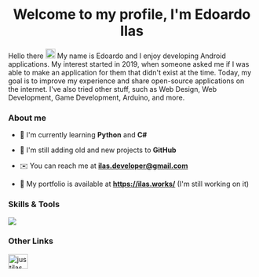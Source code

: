 <h1 align="center">Welcome to my profile, I'm Edoardo Ilas</h1>

<p>Hello there <img src="https://raw.githubusercontent.com/MartinHeinz/MartinHeinz/master/wave.gif" width="20px" height="20px"> My name is Edoardo and I enjoy developing Android applications. My interest started in 2019, when someone asked me if I was able to make an application for them that didn't exist at the time. Today, my goal is to improve my experience and share open-source applications on the internet. I've also tried other stuff, such as Web Design, Web Development, Game Development, Arduino, and more.</p>

### About me

- 📖 I'm currently learning **Python** and **C#**

- 🚀 I'm still adding old and new projects to **GitHub**

- ✉️ You can reach me at **ilas.developer@gmail.com**

- 💼 My portfolio is available at **https://ilas.works/** (I'm still working on it)

### Skills & Tools

<p>
    <img src="https://skillicons.dev/icons?i=java,kotlin,html,css,lua,nodejs,arduino,androidstudio,idea,figma,github,blender,unreal,blender&perline=7"/>
</p>

<!--
![Java](https://img.shields.io/badge/java-%23ED8B00.svg?style=for-the-badge&logo=java&logoColor=white)
![Kotlin](https://img.shields.io/badge/kotlin-%237F52FF.svg?style=for-the-badge&logo=kotlin&logoColor=white)
![HTML5](https://img.shields.io/badge/html5-%23E34F26.svg?style=for-the-badge&logo=html5&logoColor=white)
![CSS3](https://img.shields.io/badge/css3-%231572B6.svg?style=for-the-badge&logo=css3&logoColor=white)
![Lua](https://img.shields.io/badge/lua-%232C2D72.svg?style=for-the-badge&logo=lua&logoColor=white)
![NodeJS](https://img.shields.io/badge/node.js-6DA55F?style=for-the-badge&logo=node.js&logoColor=white)
![Arduino](https://img.shields.io/badge/-Arduino-00979D?style=for-the-badge&logo=Arduino&logoColor=white)
![Android Studio](https://img.shields.io/badge/Android%20Studio-3DDC84.svg?style=for-the-badge&logo=android-studio&logoColor=white)
![IntelliJ IDEA](https://img.shields.io/badge/IntelliJIDEA-000000.svg?style=for-the-badge&logo=intellij-idea&logoColor=white)
![Dribbble](https://img.shields.io/badge/Dribbble-EA4C89?style=for-the-badge&logo=dribbble&logoColor=white)
![Blender](https://img.shields.io/badge/blender-%23F5792A.svg?style=for-the-badge&logo=blender&logoColor=white)
![Figma](https://img.shields.io/badge/figma-%23F24E1E.svg?style=for-the-badge&logo=figma&logoColor=white)
![Unreal Engine](https://img.shields.io/badge/unrealengine-%23313131.svg?style=for-the-badge&logo=unrealengine&logoColor=white)
-->

### Other Links

<p align="left">
<a href="https://instagram.com/justilas" target="blank"><img align="center" src="https://raw.githubusercontent.com/rahuldkjain/github-profile-readme-generator/master/src/images/icons/Social/instagram.svg" alt="justilas" height="30" width="40" /></a>
</p>
